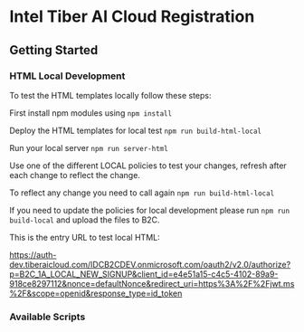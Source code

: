 # Intel Tiber AI Cloud Registration

## Getting Started

### HTML Local Development

To test the HTML templates locally follow these steps:

First install npm modules using ```npm install```

Deploy the HTML templates for local test ```npm run build-html-local```

Run your local server ```npm run server-html```

Use one of the different LOCAL policies to test your changes, refresh after each change to reflect the change.

To reflect any change you need to call again ```npm run build-html-local```

If you need to update the policies for local development please run ```npm run build-local``` and upload the files to B2C.

This is the entry URL to test local HTML:

https://auth-dev.tiberaicloud.com/IDCB2CDEV.onmicrosoft.com/oauth2/v2.0/authorize?p=B2C_1A_LOCAL_NEW_SIGNUP&client_id=e4e51a15-c4c5-4102-89a9-918ce8297112&nonce=defaultNonce&redirect_uri=https%3A%2F%2Fjwt.ms%2F&scope=openid&response_type=id_token

### Available Scripts


